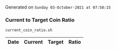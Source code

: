 Generated on `Sunday 03-October-2021 at 07:58:15`

### Current to Target Coin Ratio
`current_coin_ratio.sh`

Date|Current|Target|Ratio
---|---|---|---
